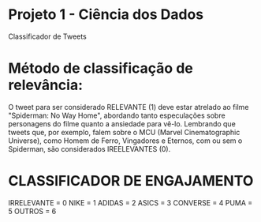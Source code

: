 # Projeto 1 - Ciência dos Dados
Classificador de Tweets

# Método de classificação de relevância: 
O tweet para ser considerado RELEVANTE (1) deve estar atrelado ao filme "Spiderman: No Way Home", abordando tanto especulações sobre personagens do filme quanto a ansiedade para vê-lo. Lembrando que tweets que, por exemplo, falem sobre o MCU (Marvel Cinematographic Universe), como Homem de Ferro, Vingadores e Eternos, com ou sem o Spiderman, são considerados IREELEVANTES (0).

# CLASSIFICADOR DE ENGAJAMENTO
IRRELEVANTE = 0
NIKE = 1
ADIDAS = 2
ASICS = 3
CONVERSE = 4
PUMA = 5
OUTROS = 6
